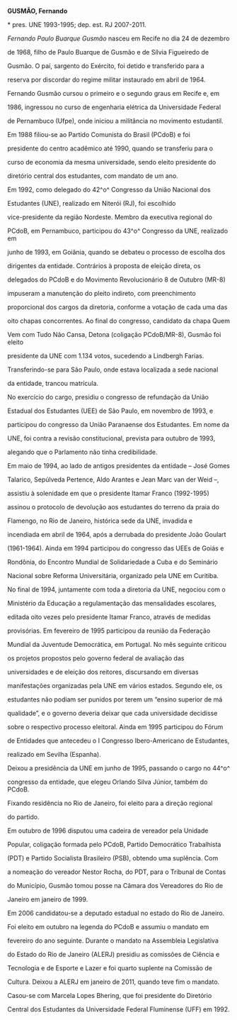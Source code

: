 **GUSMÃO, Fernando**



\* pres. UNE 1993-1995; dep. est. RJ 2007-2011.



*Fernando Paulo Buarque Gusmão* nasceu em Recife no dia 24 de dezembro

de 1968, filho de Paulo Buarque de Gusmão e de Sílvia Figueiredo de

Gusmão. O pai, sargento do Exército, foi detido e transferido para a

reserva por discordar do regime militar instaurado em abril de 1964.



Fernando Gusmão cursou o primeiro e o segundo graus em Recife e, em

1986, ingressou no curso de engenharia elétrica da Universidade Federal

de Pernambuco (Ufpe), onde iniciou a militância no movimento estudantil.

Em 1988 filiou-se ao Partido Comunista do Brasil (PCdoB) e foi

presidente do centro acadêmico até 1990, quando se transferiu para o

curso de economia da mesma universidade, sendo eleito presidente do

diretório central dos estudantes, com mandato de um ano.



Em 1992, como delegado do 42^o^ Congresso da União Nacional dos

Estudantes (UNE), realizado em Niterói (RJ), foi escolhido

vice-presidente da região Nordeste. Membro da executiva regional do

PCdoB, em Pernambuco, participou do 43^o^ Congresso da UNE, realizado em

junho de 1993, em Goiânia, quando se debateu o processo de escolha dos

dirigentes da entidade. Contrários à proposta de eleição direta, os

delegados do PCdoB e do Movimento Revolucionário 8 de Outubro (MR-8)

impuseram a manutenção do pleito indireto, com preenchimento

proporcional dos cargos da diretoria, conforme a votação de cada uma das

oito chapas concorrentes. Ao final do congresso, candidato da chapa Quem

Vem com Tudo Não Cansa, Detona (coligação PCdoB/MR-8), Gusmão foi eleito

presidente da UNE com 1.134 votos, sucedendo a Lindbergh Farias.

Transferindo-se para São Paulo, onde estava localizada a sede nacional

da entidade, trancou matrícula.



No exercício do cargo, presidiu o congresso de refundação da União

Estadual dos Estudantes (UEE) de São Paulo, em novembro de 1993, e

participou do congresso da União Paranaense dos Estudantes. Em nome da

UNE, foi contra a revisão constitucional, prevista para outubro de 1993,

alegando que o Parlamento não tinha credibilidade.



Em maio de 1994, ao lado de antigos presidentes da entidade – José Gomes

Talarico, Sepúlveda Pertence, Aldo Arantes e Jean Marc van der Weid –,

assistiu à solenidade em que o presidente Itamar Franco (1992-1995)

assinou o protocolo de devolução aos estudantes do terreno da praia do

Flamengo, no Rio de Janeiro, histórica sede da UNE, invadida e

incendiada em abril de 1964, após a derrubada do presidente João Goulart

(1961-1964). Ainda em 1994 participou do congresso das UEEs de Goiás e

Rondônia, do Encontro Mundial de Solidariedade a Cuba e do Seminário

Nacional sobre Reforma Universitária, organizado pela UNE em Curitiba.



No final de 1994, juntamente com toda a diretoria da UNE, negociou com o

Ministério da Educação a regulamentação das mensalidades escolares,

editada oito vezes pelo presidente Itamar Franco, através de medidas

provisórias. Em fevereiro de 1995 participou da reunião da Federação

Mundial da Juventude Democrática, em Portugal. No mês seguinte criticou

os projetos propostos pelo governo federal de avaliação das

universidades e de eleição dos reitores, discursando em diversas

manifestações organizadas pela UNE em vários estados. Segundo ele, os

estudantes não podiam ser punidos por terem um “ensino superior de má

qualidade”, e o governo deveria deixar que cada universidade decidisse

sobre o respectivo processo eleitoral. Ainda em 1995 participou do Fórum

de Entidades que antecedeu o I Congresso Ibero-Americano de Estudantes,

realizado em Sevilha (Espanha).



Deixou a presidência da UNE em junho de 1995, passando o cargo no 44^o^

congresso da entidade, que elegeu Orlando Silva Júnior, também do PCdoB.

Fixando residência no Rio de Janeiro, foi eleito para a direção regional

do partido.



Em outubro de 1996 disputou uma cadeira de vereador pela Unidade

Popular, coligação formada pelo PCdoB, Partido Democrático Trabalhista

(PDT) e Partido Socialista Brasileiro (PSB), obtendo uma suplência. Com

a nomeação do vereador Nestor Rocha, do PDT, para o Tribunal de Contas

do Município, Gusmão tomou posse na Câmara dos Vereadores do Rio de

Janeiro em janeiro de 1999.



Em 2006 candidatou-se a deputado estadual no estado do Rio de Janeiro.

Foi eleito em outubro na legenda do PCdoB e assumiu o mandato em

fevereiro do ano seguinte. Durante o mandato na Assembleia Legislativa

do Estado do Rio de Janeiro (ALERJ) presidiu as comissões de Ciência e

Tecnologia e de Esporte e Lazer e foi quarto suplente na Comissão de

Cultura. Deixou a ALERJ em janeiro de 2011, quando teve fim o mandato.



Casou-se com Marcela Lopes Bhering, que foi presidente do Diretório

Central dos Estudantes da Universidade Federal Fluminense (UFF) em 1992.



